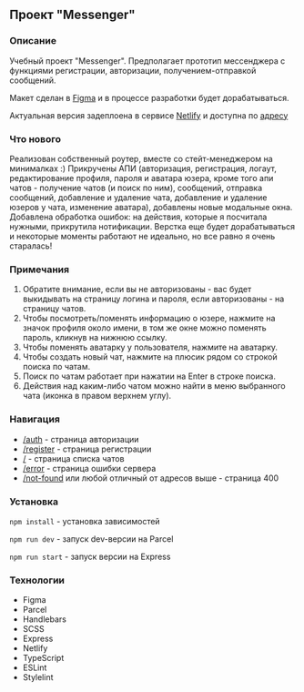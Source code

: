 ## Проект "Messenger"

### Описание

Учебный проект "Messenger". Предполагает прототип мессенджера с функциями регистрации, авторизации, получением-отправкой сообщений.

Макет сделан в [Figma](https://www.figma.com/file/cp17L4umbewTRBurdgOue4/Chat-design?node-id=0%3A1) и в процессе разработки будет дорабатываться.

Актуальная версия задеплоена в сервисе [Netlify](https://app.netlify.com/) и доступна по [адресу](https://deploy--jocular-pony-266b95.netlify.app/)

### Что нового

Реализован собственный роутер, вместе со стейт-менеджером на минималках :) Прикручены АПИ (авторизация, регистрация, логаут, редактирование профиля, пароля и аватара юзера, кроме того апи чатов - получение чатов (и поиск по ним), сообщений, отправка сообщений, добавление и удаление чата, добавление и удаление юзеров у чата, изменение аватара), добавлены новые модальные окна. Добавлена обработка ошибок: на действия, которые я посчитала нужными, прикрутила нотификации.
Верстка еще будет дорабатываться и некоторые моменты работают не идеально, но все равно я очень старалась!

### Примечания

1. Обратите внимание, если вы не авторизованы - вас будет выкидывать на страницу логина и пароля, если авторизованы - на страницу чатов.
2. Чтобы посмотреть/поменять информацию о юзере, нажмите на значок профиля около имени, в том же окне можно поменять пароль, кликнув на нижнюю ссылку.
3. Чтобы поменять аватарку у пользователя, нажмите на аватарку.
4. Чтобы создать новый чат, нажмите на плюсик рядом со строкой поиска по чатам.
5. Поиск по чатам работает при нажатии на Enter в строке поиска.
6. Действия над каким-либо чатом можно найти в меню выбранного чата (иконка в правом верхнем углу).

### Навигация

+ [/auth](https://deploy--jocular-pony-266b95.netlify.app/auth) - страница авторизации
+ [/register](https://deploy--jocular-pony-266b95.netlify.app/register) - страница регистрации
+ [/](https://deploy--jocular-pony-266b95.netlify.app/) - страница списка чатов
+ [/error](https://deploy--jocular-pony-266b95.netlify.app/error) - страница ошибки сервера
+ [/not-found](https://deploy--jocular-pony-266b95.netlify.app/not-found) или любой отличный от адресов выше - страница 400

### Установка

`npm install` - установка зависимостей  

`npm run dev` - запуск dev-версии на Parcel  

`npm run start` - запуск версии на Express  


### Технологии

+ Figma
+ Parcel
+ Handlebars
+ SCSS
+ Express
+ Netlify
+ TypeScript
+ ESLint
+ Stylelint
